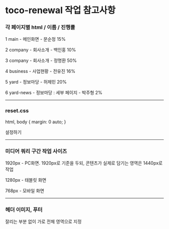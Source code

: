 # toco-renewal 작업 참고사항


### 각 페이지별 html / 이름 / 진행률

1 main - 메인화면 - 문순정 15%

2 company - 회사소개 - 백인홍 10%

3 company - 회사소개 - 정명환 50%

4 business - 사업현황 - 전유진 16%

5 yard - 정보마당 - 허제민 20%

6 yard-news - 정보마당 : 세부 페이지 - 박주형 2%

---

### reset.css

html, body {
  margin: 0 auto;
}

설정하기

---

### 미디어 쿼리 구간 작업 사이즈

1920px - PC화면. 1920px로 기준을 두되, 콘텐츠가 실제로 담기는 영역은 1440px로 작업

1280px - 태블릿 화면

768px - 모바일 화면

---

### 헤더 이미지, 푸터

잘리는 부분 없이 가로 전체 영역으로 지정
